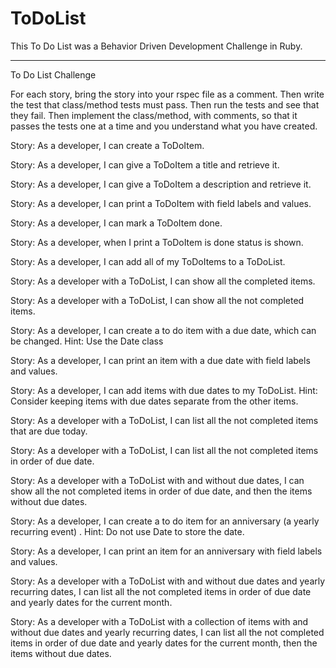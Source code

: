 # ToDoList

This To Do List was a Behavior Driven Development Challenge in Ruby.

-----------------------------------------------------------------------------------------------------------------------------------------
To Do List Challenge

For each story, bring the story into your rspec file as a comment. Then write the test that class/method tests must pass. Then run the tests and see that they fail. Then implement the class/method, with comments, so that it passes the tests one at a time and you understand what you have created.

Story: As a developer, I can create a ToDoItem.

Story: As a developer, I can give a ToDoItem a title and retrieve it.

Story: As a developer, I can give a ToDoItem a description and retrieve it.

Story: As a developer, I can print a ToDoItem with field labels and values.

Story: As a developer, I can mark a ToDoItem done.

Story: As a developer, when I print a ToDoItem is done status is shown.

Story: As a developer, I can add all of my ToDoItems to a ToDoList.

Story: As a developer with a ToDoList, I can show all the completed items.

Story: As a developer with a ToDoList, I can show all the not completed items.

Story: As a developer, I can create a to do item with a due date, which can be changed.
Hint: Use the Date class

Story: As a developer, I can print an item with a due date with field labels and values.

Story: As a developer, I can add items with due dates to my ToDoList.
Hint: Consider keeping items with due dates separate from the other items.

Story: As a developer with a ToDoList, I can list all the not completed items that are due today.

Story: As a developer with a ToDoList, I can list all the not completed items in order of due date.

Story: As a developer with a ToDoList with and without due dates, I can show all the not completed items in order of due date, and then the items without due dates.

Story: As a developer, I can create a to do item for an anniversary (a yearly recurring event) .
Hint: Do not use Date to store the date.

Story: As a developer, I can print an item for an anniversary with field labels and values.

Story: As a developer with a ToDoList with and without due dates and yearly recurring dates, I can list all the not completed items in order of due date and yearly dates for the current month.

Story: As a developer with a ToDoList with a collection of items with and without due dates and yearly recurring dates, I can list all the not completed items in order of due date and yearly dates for the current month, then the items without due dates.
